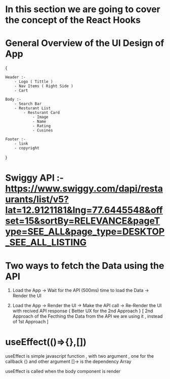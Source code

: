 # In this section we are going to cover the concept of the React Hooks


# General Overview of the UI Design of App 

{

    Header :- 
        - Logo ( Tittle )
        - Nav Items ( Right Side )
        - Cart

    Body :- 
        - Search Bar
        - Resturant List
            - Resturant Card
                - Image
                - Name
                - Rating
                - Cusines
    
    Footer :- 
        - link
        - copyright
}


# Swiggy API :- https://www.swiggy.com/dapi/restaurants/list/v5?lat=12.9121181&lng=77.6445548&offset=15&sortBy=RELEVANCE&pageType=SEE_ALL&page_type=DESKTOP_SEE_ALL_LISTING

# Two ways to fetch the Data using the API

1. Load the App -> Wait for the API (500ms) time to load the Data -> Render the UI

2. Load the App -> Render the UI -> Make the API call -> Re-Render the UI with recived API response
{ Better UX for the 2nd Approach }
[ 2nd Approach of the Fecthing the Data from the API we are using it , instead of 1st Approach ]


# useEffect(()=>{},[])

useEffect is simple javascript function , with two argument , one for the callback {} and other 
argument []-> is the dependency Array 

useEffect is called when the body component is render 
